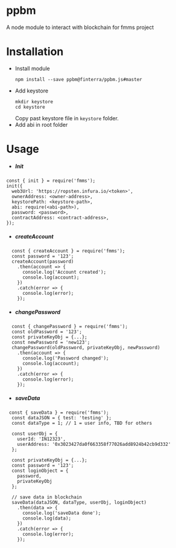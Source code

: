 # ppbm 
A node module to interact with blockchain for fmms project

# Installation

- Install module
     ```
     npm install --save ppbm@finterra/ppbm.js#master
     ```
- Add keystore
    ```
    mkdir keystore
    cd keystore
    ```
    Copy past keystore file in `keystore` folder.
- Add abi in root folder

# Usage
- ##### Init

```node
const { init } = require('fmms');
init({
  web3Url: 'https://ropsten.infura.io/<token>',
  ownerAddress: <owner-address>,
  keystorePath: <keystore-path>,
  abi: require(<abi-path>),
  password: <password>,
  contractAddress: <contract-address>,
});
```

- ##### createAccount
```node
  const { createAccount } = require('fmms');
  const password = '123';
  createAccount(password)
    .then(account => {
      console.log('Account created');
      console.log(account);
    })
    .catch(error => {
      console.log(error);
    });
```
- ##### changePassword
```node
  const { changePassword } = require('fmms');
  const oldPassword = '123';
  const privateKeyObj = {...};
  const newPassword = 'new123';
  changePassword(oldPassword, privateKeyObj, newPassword)
    .then(account => {
      console.log('Password changed');
      console.log(account);
    })
    .catch(error => {
      console.log(error);
    });
```
- ##### saveData
```node
 const { saveData } = require('fmms');
  const dataJSON = { test: 'testing' };
  const dataType = 1; // 1 = user info, TBD for others
  
  const userObj = {
    userId: 'IN12323',
    userAddress: '0x3023427da0f663358f77026add8924b42cb9d332'
  };
  
  const privateKeyObj = {...};
  const password = '123';
  const loginObject = {
    password,
    privateKeyObj
  };

  // save data in blockchain
  saveData(dataJSON, dataType, userObj, loginObject)
    .then(data => {
      console.log('saveData done');
      console.log(data);
    })
    .catch(error => {
      console.log(error);
    });
```

